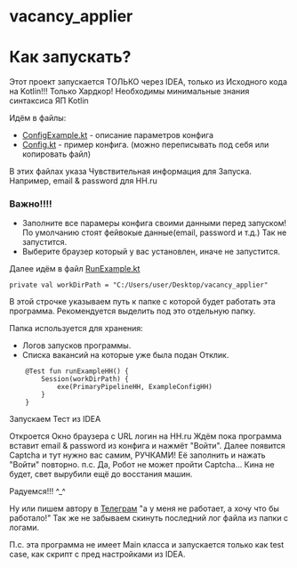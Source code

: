 # vacancy_applier


# Как запускать?

Этот проект запускается ТОЛЬКО через IDEA, только из Исходного кода на Kotlin!!! Только Хардкор!
Необходимы минимальные знания синтаксиса ЯП Kotlin

Идём в файлы:

* [ConfigExample.kt](src/main/kotlin/jobs/personal/ConfigExample.kt) - описание параметров конфига
* [Config.kt](src/main/kotlin/jobs/personal/Config.kt) - пример конфига. (можно переписывать под себя или
  копировать файл)

В этих файлах указа Чувствительная информация для Запуска. Например, email & password для HH.ru

### Важно!!!!
* Заполните все парамеры конфига своими данными перед запуском! По умолчанию стоят фейвокые данные(email, password и т.д.)
Так не запустится.
* Выберите браузер который у вас установлен, иначе не запустится.


Далее идём в файл [RunExample.kt](src/test/kotlin/jobs/RunExample.kt)

```private val workDirPath = "C:/Users/user/Desktop/vacancy_applier"```

В этой строчке указываем путь к папке с которой будет работать эта программа.
Рекомендуется выделить под это отдельную папку.

Папка используется для хранения:
* Логов запусков программы.
* Списка вакансий на которые уже была подан Отклик.

```
    @Test fun runExampleHH() {
        Session(workDirPath) {
            exe(PrimaryPipelineHH, ExampleConfigHH)
        }
    }
```
Запускаем Тест из IDEA

Откроется Окно браузера с URL логин на HH.ru
Ждём пока программа вставит email & password из конфига и нажмёт "Войти".
Далее появится Captcha и тут нужно вас самим, РУЧКАМИ! Её заполнить и нажать "Войти" повторно.
п.с. Да, Робот не может пройти Captcha... Кина не будет, свет вырубили ещё до восстания машин.

Радуемся!!! ^_^

Ну или пишем автору в [Телеграм](https://t.me/Daniils_Loputevs) "а у меня не работает, а хочу что бы работало!"
Так же не забываем скинуть последний лог файла из папки с логами.

П.с. эта программа не имеет Main класса и запускается только как test case, как скрипт с пред настройками из IDEA.


[//]: # (<details>)

[//]: # (<summary>World</summary>)

[//]: # (<blockquote>)

[//]: # (    :smile:)

[//]: # (</blockquote>)

[//]: # (</details>)

[//]: # ()
[//]: # ()
[//]: # ()
[//]: # ()
[//]: # ()
[//]: # (<details><summary>World</summary>)

[//]: # ()
[//]: # (    :smile:)

[//]: # ()
[//]: # (</details>)






[//]: # ()
[//]: # (<details>)

[//]: # (sdfasfasf)

[//]: # (</details>)

[//]: # ()
[//]: # (<ol>)

[//]: # ()
[//]: # ()
[//]: # ()
[//]: # ([//]: # &#40;<li> &#41;)
[//]: # ([//]: # &#40;<details>&#41;)
[//]: # ([//]: # &#40;<summary>Hello</summary>&#41;)
[//]: # ([//]: # &#40;<blockquote>&#41;)
[//]: # (  <details>)

[//]: # (sgasgasgasg)

[//]: # (</details>)

[//]: # ()
[//]: # ([//]: # &#40;</blockquote>&#41;)
[//]: # ()
[//]: # ([//]: # &#40;</details>&#41;)
[//]: # ()
[//]: # ([//]: # &#40;</li>&#41;)
[//]: # ()
[//]: # ()
[//]: # ()
[//]: # (<li> <details><summary>Hello</summary><blockquote>)

[//]: # (  <details><summary>World</summary><blockquote>)

[//]: # (    :smile:)

[//]: # (  </blockquote></details>)

[//]: # (</blockquote></details>)

[//]: # (</li>)

[//]: # (<li> <details><summary>Hello</summary><blockquote>)

[//]: # (  <details><summary>World</summary><blockquote>)

[//]: # (    :smile:)

[//]: # (  </blockquote></details>)

[//]: # (</blockquote></details>)

[//]: # (</li>)

[//]: # (</ol>)